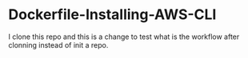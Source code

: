 # Dockerfile-Installing-AWS-CLI

I clone this repo and this is a change to test what is the workflow after clonning instead of init a repo.